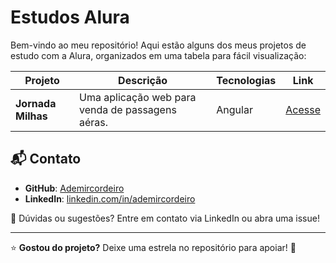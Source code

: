 # Estudos Alura

Bem-vindo ao meu repositório! Aqui estão alguns dos meus projetos de estudo com a Alura, organizados em uma tabela para fácil visualização:

| Projeto | Descrição | Tecnologias | Link |
|---------|-----------|-------------|------|
| **Jornada Milhas** | Uma aplicação web para venda de passagens aéras. | Angular | [Acesse](#) |


## 📬 Contato
- **GitHub**: [Ademircordeiro](https://github.com/Ademircordeiro)
- **LinkedIn**: [linkedin.com/in/ademircordeiro](https://www.linkedin.com/in/ademircordeiro/)

📧 Dúvidas ou sugestões? Entre em contato via LinkedIn ou abra uma issue!

---

⭐ **Gostou do projeto?** Deixe uma estrela no repositório para apoiar! 🚀

